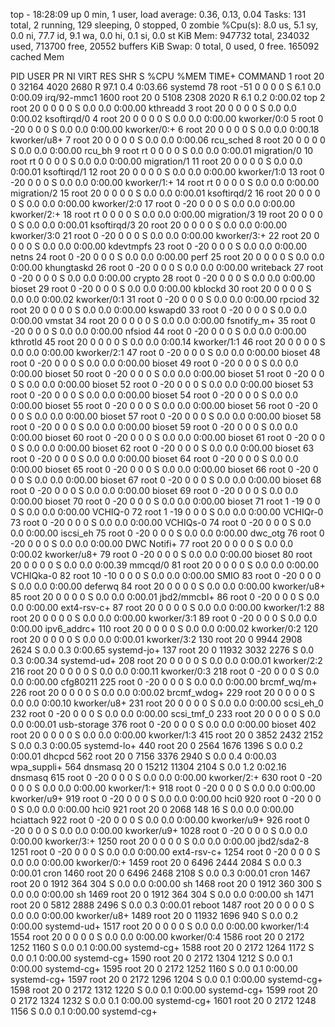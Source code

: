 top - 18:28:09 up 0 min,  1 user,  load average: 0.36, 0.13, 0.04
Tasks: 131 total,   2 running, 129 sleeping,   0 stopped,   0 zombie
%Cpu(s):  8.0 us,  5.1 sy,  0.0 ni, 77.7 id,  9.1 wa,  0.0 hi,  0.1 si,  0.0 st
KiB Mem:    947732 total,   234032 used,   713700 free,    20552 buffers
KiB Swap:        0 total,        0 used,        0 free.   165092 cached Mem

  PID USER      PR  NI    VIRT    RES    SHR S  %CPU %MEM     TIME+ COMMAND
    1 root      20   0   32164   4020   2680 R  97.1  0.4   0:03.66 systemd
   78 root     -51   0       0      0      0 S   6.1  0.0   0:00.09 irq/92-mmc1
 1600 root      20   0    5108   2308   2020 R   6.1  0.2   0:00.02 top
    2 root      20   0       0      0      0 S   0.0  0.0   0:00.00 kthreadd
    3 root      20   0       0      0      0 S   0.0  0.0   0:00.02 ksoftirqd/0
    4 root      20   0       0      0      0 S   0.0  0.0   0:00.00 kworker/0:0
    5 root       0 -20       0      0      0 S   0.0  0.0   0:00.00 kworker/0:+
    6 root      20   0       0      0      0 S   0.0  0.0   0:00.18 kworker/u8+
    7 root      20   0       0      0      0 S   0.0  0.0   0:00.06 rcu_sched
    8 root      20   0       0      0      0 S   0.0  0.0   0:00.00 rcu_bh
    9 root      rt   0       0      0      0 S   0.0  0.0   0:00.01 migration/0
   10 root      rt   0       0      0      0 S   0.0  0.0   0:00.00 migration/1
   11 root      20   0       0      0      0 S   0.0  0.0   0:00.01 ksoftirqd/1
   12 root      20   0       0      0      0 S   0.0  0.0   0:00.00 kworker/1:0
   13 root       0 -20       0      0      0 S   0.0  0.0   0:00.00 kworker/1:+
   14 root      rt   0       0      0      0 S   0.0  0.0   0:00.00 migration/2
   15 root      20   0       0      0      0 S   0.0  0.0   0:00.01 ksoftirqd/2
   16 root      20   0       0      0      0 S   0.0  0.0   0:00.00 kworker/2:0
   17 root       0 -20       0      0      0 S   0.0  0.0   0:00.00 kworker/2:+
   18 root      rt   0       0      0      0 S   0.0  0.0   0:00.00 migration/3
   19 root      20   0       0      0      0 S   0.0  0.0   0:00.01 ksoftirqd/3
   20 root      20   0       0      0      0 S   0.0  0.0   0:00.00 kworker/3:0
   21 root       0 -20       0      0      0 S   0.0  0.0   0:00.00 kworker/3:+
   22 root      20   0       0      0      0 S   0.0  0.0   0:00.00 kdevtmpfs
   23 root       0 -20       0      0      0 S   0.0  0.0   0:00.00 netns
   24 root       0 -20       0      0      0 S   0.0  0.0   0:00.00 perf
   25 root      20   0       0      0      0 S   0.0  0.0   0:00.00 khungtaskd
   26 root       0 -20       0      0      0 S   0.0  0.0   0:00.00 writeback
   27 root       0 -20       0      0      0 S   0.0  0.0   0:00.00 crypto
   28 root       0 -20       0      0      0 S   0.0  0.0   0:00.00 bioset
   29 root       0 -20       0      0      0 S   0.0  0.0   0:00.00 kblockd
   30 root      20   0       0      0      0 S   0.0  0.0   0:00.02 kworker/0:1
   31 root       0 -20       0      0      0 S   0.0  0.0   0:00.00 rpciod
   32 root      20   0       0      0      0 S   0.0  0.0   0:00.00 kswapd0
   33 root       0 -20       0      0      0 S   0.0  0.0   0:00.00 vmstat
   34 root      20   0       0      0      0 S   0.0  0.0   0:00.00 fsnotify_m+
   35 root       0 -20       0      0      0 S   0.0  0.0   0:00.00 nfsiod
   44 root       0 -20       0      0      0 S   0.0  0.0   0:00.00 kthrotld
   45 root      20   0       0      0      0 S   0.0  0.0   0:00.14 kworker/1:1
   46 root      20   0       0      0      0 S   0.0  0.0   0:00.00 kworker/2:1
   47 root       0 -20       0      0      0 S   0.0  0.0   0:00.00 bioset
   48 root       0 -20       0      0      0 S   0.0  0.0   0:00.00 bioset
   49 root       0 -20       0      0      0 S   0.0  0.0   0:00.00 bioset
   50 root       0 -20       0      0      0 S   0.0  0.0   0:00.00 bioset
   51 root       0 -20       0      0      0 S   0.0  0.0   0:00.00 bioset
   52 root       0 -20       0      0      0 S   0.0  0.0   0:00.00 bioset
   53 root       0 -20       0      0      0 S   0.0  0.0   0:00.00 bioset
   54 root       0 -20       0      0      0 S   0.0  0.0   0:00.00 bioset
   55 root       0 -20       0      0      0 S   0.0  0.0   0:00.00 bioset
   56 root       0 -20       0      0      0 S   0.0  0.0   0:00.00 bioset
   57 root       0 -20       0      0      0 S   0.0  0.0   0:00.00 bioset
   58 root       0 -20       0      0      0 S   0.0  0.0   0:00.00 bioset
   59 root       0 -20       0      0      0 S   0.0  0.0   0:00.00 bioset
   60 root       0 -20       0      0      0 S   0.0  0.0   0:00.00 bioset
   61 root       0 -20       0      0      0 S   0.0  0.0   0:00.00 bioset
   62 root       0 -20       0      0      0 S   0.0  0.0   0:00.00 bioset
   63 root       0 -20       0      0      0 S   0.0  0.0   0:00.00 bioset
   64 root       0 -20       0      0      0 S   0.0  0.0   0:00.00 bioset
   65 root       0 -20       0      0      0 S   0.0  0.0   0:00.00 bioset
   66 root       0 -20       0      0      0 S   0.0  0.0   0:00.00 bioset
   67 root       0 -20       0      0      0 S   0.0  0.0   0:00.00 bioset
   68 root       0 -20       0      0      0 S   0.0  0.0   0:00.00 bioset
   69 root       0 -20       0      0      0 S   0.0  0.0   0:00.00 bioset
   70 root       0 -20       0      0      0 S   0.0  0.0   0:00.00 bioset
   71 root       1 -19       0      0      0 S   0.0  0.0   0:00.00 VCHIQ-0
   72 root       1 -19       0      0      0 S   0.0  0.0   0:00.00 VCHIQr-0
   73 root       0 -20       0      0      0 S   0.0  0.0   0:00.00 VCHIQs-0
   74 root       0 -20       0      0      0 S   0.0  0.0   0:00.00 iscsi_eh
   75 root       0 -20       0      0      0 S   0.0  0.0   0:00.00 dwc_otg
   76 root       0 -20       0      0      0 S   0.0  0.0   0:00.00 DWC Notifi+
   77 root      20   0       0      0      0 S   0.0  0.0   0:00.02 kworker/u8+
   79 root       0 -20       0      0      0 S   0.0  0.0   0:00.00 bioset
   80 root      20   0       0      0      0 S   0.0  0.0   0:00.39 mmcqd/0
   81 root      20   0       0      0      0 S   0.0  0.0   0:00.00 VCHIQka-0
   82 root      10 -10       0      0      0 S   0.0  0.0   0:00.00 SMIO
   83 root       0 -20       0      0      0 S   0.0  0.0   0:00.00 deferwq
   84 root      20   0       0      0      0 S   0.0  0.0   0:00.00 kworker/u8+
   85 root      20   0       0      0      0 S   0.0  0.0   0:00.01 jbd2/mmcbl+
   86 root       0 -20       0      0      0 S   0.0  0.0   0:00.00 ext4-rsv-c+
   87 root      20   0       0      0      0 S   0.0  0.0   0:00.00 kworker/1:2
   88 root      20   0       0      0      0 S   0.0  0.0   0:00.00 kworker/3:1
   89 root       0 -20       0      0      0 S   0.0  0.0   0:00.00 ipv6_addrc+
  110 root      20   0       0      0      0 S   0.0  0.0   0:00.02 kworker/0:2
  120 root      20   0       0      0      0 S   0.0  0.0   0:00.01 kworker/3:2
  130 root      20   0    9944   2908   2624 S   0.0  0.3   0:00.65 systemd-jo+
  137 root      20   0   11932   3032   2276 S   0.0  0.3   0:00.34 systemd-ud+
  208 root      20   0       0      0      0 S   0.0  0.0   0:00.01 kworker/2:2
  216 root      20   0       0      0      0 S   0.0  0.0   0:00.11 kworker/0:3
  218 root       0 -20       0      0      0 S   0.0  0.0   0:00.00 cfg80211
  225 root       0 -20       0      0      0 S   0.0  0.0   0:00.00 brcmf_wq/m+
  226 root      20   0       0      0      0 S   0.0  0.0   0:00.02 brcmf_wdog+
  229 root      20   0       0      0      0 S   0.0  0.0   0:00.10 kworker/u8+
  231 root      20   0       0      0      0 S   0.0  0.0   0:00.00 scsi_eh_0
  232 root       0 -20       0      0      0 S   0.0  0.0   0:00.00 scsi_tmf_0
  233 root      20   0       0      0      0 S   0.0  0.0   0:00.01 usb-storage
  376 root       0 -20       0      0      0 S   0.0  0.0   0:00.00 bioset
  402 root      20   0       0      0      0 S   0.0  0.0   0:00.00 kworker/1:3
  415 root      20   0    3852   2432   2152 S   0.0  0.3   0:00.05 systemd-lo+
  440 root      20   0    2564   1676   1396 S   0.0  0.2   0:00.01 dhcpcd
  562 root      20   0    7156   3376   2940 S   0.0  0.4   0:00.03 wpa_suppli+
  564 dnsmasq   20   0   15212  11304   2104 S   0.0  1.2   0:02.16 dnsmasq
  615 root       0 -20       0      0      0 S   0.0  0.0   0:00.00 kworker/2:+
  630 root       0 -20       0      0      0 S   0.0  0.0   0:00.00 kworker/1:+
  918 root       0 -20       0      0      0 S   0.0  0.0   0:00.00 kworker/u9+
  919 root       0 -20       0      0      0 S   0.0  0.0   0:00.00 hci0
  920 root       0 -20       0      0      0 S   0.0  0.0   0:00.00 hci0
  921 root      20   0    2068    148     16 S   0.0  0.0   0:00.00 hciattach
  922 root       0 -20       0      0      0 S   0.0  0.0   0:00.00 kworker/u9+
  926 root       0 -20       0      0      0 S   0.0  0.0   0:00.00 kworker/u9+
 1028 root       0 -20       0      0      0 S   0.0  0.0   0:00.00 kworker/3:+
 1250 root      20   0       0      0      0 S   0.0  0.0   0:00.00 jbd2/sda2-8
 1251 root       0 -20       0      0      0 S   0.0  0.0   0:00.00 ext4-rsv-c+
 1254 root       0 -20       0      0      0 S   0.0  0.0   0:00.00 kworker/0:+
 1459 root      20   0    6496   2444   2084 S   0.0  0.3   0:00.01 cron
 1460 root      20   0    6496   2468   2108 S   0.0  0.3   0:00.01 cron
 1467 root      20   0    1912    364    304 S   0.0  0.0   0:00.00 sh
 1468 root      20   0    1912    360    300 S   0.0  0.0   0:00.00 sh
 1469 root      20   0    1912    364    304 S   0.0  0.0   0:00.00 sh
 1471 root      20   0    5812   2888   2496 S   0.0  0.3   0:00.01 reboot
 1487 root      20   0       0      0      0 S   0.0  0.0   0:00.00 kworker/u8+
 1489 root      20   0   11932   1696    940 S   0.0  0.2   0:00.00 systemd-ud+
 1517 root      20   0       0      0      0 S   0.0  0.0   0:00.00 kworker/1:4
 1554 root      20   0       0      0      0 S   0.0  0.0   0:00.00 kworker/0:4
 1586 root      20   0    2172   1252   1160 S   0.0  0.1   0:00.00 systemd-cg+
 1588 root      20   0    2172   1264   1172 S   0.0  0.1   0:00.00 systemd-cg+
 1590 root      20   0    2172   1304   1212 S   0.0  0.1   0:00.00 systemd-cg+
 1595 root      20   0    2172   1252   1160 S   0.0  0.1   0:00.00 systemd-cg+
 1597 root      20   0    2172   1296   1204 S   0.0  0.1   0:00.00 systemd-cg+
 1598 root      20   0    2172   1312   1220 S   0.0  0.1   0:00.00 systemd-cg+
 1599 root      20   0    2172   1324   1232 S   0.0  0.1   0:00.00 systemd-cg+
 1601 root      20   0    2172   1248   1156 S   0.0  0.1   0:00.00 systemd-cg+
